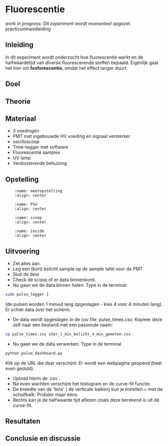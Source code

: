 # Fluorescentie
_work in progress: Dit experiment wordt momenteel opgezet._
practicumhandleiding 

## Inleiding
In dit experiment wordt onderzocht hoe fluorescentie werkt en de halfwaardetijd van diverse fluorescerende stoffen bepaald. Eigenlijk gaat het hier om **fosforescentie**, omdat het effect langer duurt. 

## Doel

## Theorie

## Materiaal
* 3 voedingen
* PMT met ingebouwde HV voeding en signaal versterker
* oscilloscoop
* Time-tagger met software
* Fluorescentie samples
* UV lamp
* Verduisterende behuizing

## Opstelling
```{figure} ./media/fluorescentie/schema-meetopstelling.jpg
    :name: meetopstelling
    :align: center 
``` 

```{figure} ./media/fluorescentie/voeding.jpg
    :name: PSU
    :align: center 
``` 
```{figure} ./media/fluorescentie/scoop.jpg
    :name: scoop
    :align: center 
``` 
```{figure} ./media/fluorescentie/inside.jpg
    :name: inside
    :align: center 
``` 


## Uitvoering
* Zet alles aan.
* Leg een (kort) belicht sample op de sample tafel voor de PMT
* Sluit de deur
* Check de scoop of er data binnenkomt.
* Nu gaan we de data binnen halen: Type in de terminal: 
```bash
sudo pulse_logger 1
```

 
(de pulsen worden 1 minuut lang opgeslagen - kies 4 voor 4 minuten lang).
Er schiet data over het scherm. 
* De data wordt opgeslagen in de csv file: pulse_times.csv. Kopieer deze zelf naar een bestand met een passende naam: 
```bash
cp pulse_times.csv ster_1_min_belicht_4_min_gemeten.csv
```

* Nu gaan we de data verwerken. Type in de terminal
```bash
python pulse_dashboard.py 
```
Klik op de URL die daar verschijnt. Er wordt een webpagina geopend (heel even geduld). 
* Upload hierin de .csv .
* Na even wachten verschijnt het histogram en de curve-fit functie. 
* De breedte van de 'bins' ( de verticale balken) kun je instellen.= met de schuifbalk. Probeer maar eens.
* Rechts kan je de halfwaarde tijd aflezen zoals deze berekend is uit de curve-fit.


## Resultaten



## Conclusie en discussie